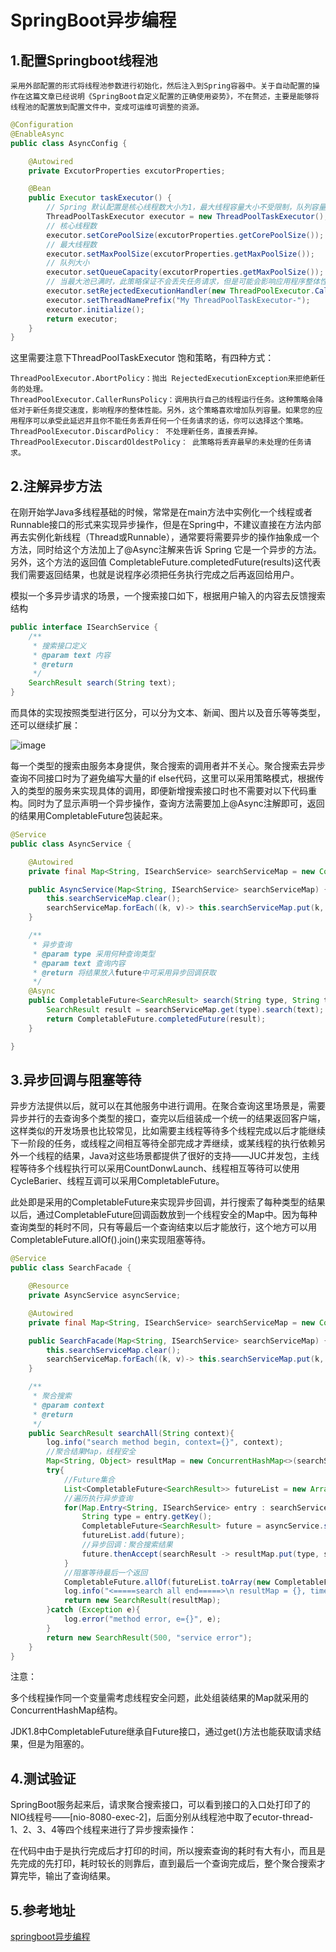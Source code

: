 # SpringBoot异步编程

## 1.配置Springboot线程池

    采用外部配置的形式将线程池参数进行初始化，然后注入到Spring容器中。关于自动配置的操作在这篇文章已经说明《SpringBoot自定义配置的正确使用姿势》，不在赘述，主要是能够将线程池的配置放到配置文件中，变成可运维可调整的资源。
    
```java
@Configuration
@EnableAsync
public class AsyncConfig {

    @Autowired
    private ExcutorProperties excutorProperties;

    @Bean
    public Executor taskExecutor() {
        // Spring 默认配置是核心线程数大小为1，最大线程容量大小不受限制，队列容量也不受限制。
        ThreadPoolTaskExecutor executor = new ThreadPoolTaskExecutor();
        // 核心线程数
        executor.setCorePoolSize(excutorProperties.getCorePoolSize());
        // 最大线程数
        executor.setMaxPoolSize(excutorProperties.getMaxPoolSize());
        // 队列大小
        executor.setQueueCapacity(excutorProperties.getMaxPoolSize());
        // 当最大池已满时，此策略保证不会丢失任务请求，但是可能会影响应用程序整体性能。
        executor.setRejectedExecutionHandler(new ThreadPoolExecutor.CallerRunsPolicy());
        executor.setThreadNamePrefix("My ThreadPoolTaskExecutor-");
        executor.initialize();
        return executor;
    }
}
```
这里需要注意下ThreadPoolTaskExecutor 饱和策略，有四种方式：

    ThreadPoolExecutor.AbortPolicy：抛出 RejectedExecutionException来拒绝新任务的处理。
    ThreadPoolExecutor.CallerRunsPolicy：调用执行自己的线程运行任务。这种策略会降低对于新任务提交速度，影响程序的整体性能。另外，这个策略喜欢增加队列容量。如果您的应用程序可以承受此延迟并且你不能任务丢弃任何一个任务请求的话，你可以选择这个策略。
    ThreadPoolExecutor.DiscardPolicy： 不处理新任务，直接丢弃掉。
    ThreadPoolExecutor.DiscardOldestPolicy： 此策略将丢弃最早的未处理的任务请求。

## 2.注解异步方法

在刚开始学Java多线程基础的时候，常常是在main方法中实例化一个线程或者Runnable接口的形式来实现异步操作，但是在Spring中，不建议直接在方法内部再去实例化新线程（Thread或Runnable），通常要将需要异步的操作抽象成一个方法，同时给这个方法加上了@Async注解来告诉 Spring 它是一个异步的方法。另外，这个方法的返回值 CompletableFuture.completedFuture(results)这代表我们需要返回结果，也就是说程序必须把任务执行完成之后再返回给用户。

模拟一个多异步请求的场景，一个搜索接口如下，根据用户输入的内容去反馈搜索结构
```java
public interface ISearchService {
    /**
     * 搜索接口定义
     * @param text 内容
     * @return
     */
    SearchResult search(String text);
}

```
而具体的实现按照类型进行区分，可以分为文本、新闻、图片以及音乐等等类型，还可以继续扩展：

![image](https://github.com/zupengliu/spring-boot-examples/tree/master/doc/img/8926909-9a7ba93eb22736e6.png)

每一个类型的搜索由服务本身提供，聚合搜索的调用者并不关心。聚合搜索去异步查询不同接口时为了避免编写大量的if else代码，这里可以采用策略模式，根据传入的类型的服务来实现具体的调用，即便新增搜索接口时也不需要对以下代码重构。同时为了显示声明一个异步操作，查询方法需要加上@Async注解即可，返回的结果用CompletableFuture包装起来。

```java
@Service
public class AsyncService {

    @Autowired
    private final Map<String, ISearchService> searchServiceMap = new ConcurrentHashMap<>();

    public AsyncService(Map<String, ISearchService> searchServiceMap) {
        this.searchServiceMap.clear();
        searchServiceMap.forEach((k, v)-> this.searchServiceMap.put(k, v));
    }

    /**
     * 异步查询
     * @param type 采用何种查询类型
     * @param text 查询内容
     * @return 将结果放入future中可采用异步回调获取
     */
    @Async
    public CompletableFuture<SearchResult> search(String type, String text){
        SearchResult result = searchServiceMap.get(type).search(text);
        return CompletableFuture.completedFuture(result);
    }

}
```
## 3.异步回调与阻塞等待
异步方法提供以后，就可以在其他服务中进行调用。在聚合查询这里场景是，需要异步并行的去查询多个类型的接口，查完以后组装成一个统一的结果返回客户端，这样类似的开发场景也比较常见，比如需要主线程等待多个线程完成以后才能继续下一阶段的任务，或线程之间相互等待全部完成才弄继续，或某线程的执行依赖另外一个线程的结果，Java对这些场景都提供了很好的支持——JUC并发包，主线程等待多个线程执行可以采用CountDonwLaunch、线程相互等待可以使用CycleBarier、线程互调可以采用CompletableFuture。

此处即是采用的CompletableFuture来实现异步回调，并行搜索了每种类型的结果以后，通过CompletableFuture回调函数放到一个线程安全的Map中。因为每种查询类型的耗时不同，只有等最后一个查询结束以后才能放行，这个地方可以用CompletableFuture.allOf().join()来实现阻塞等待。

```java
@Service
public class SearchFacade {

    @Resource
    private AsyncService asyncService;

    @Autowired
    private final Map<String, ISearchService> searchServiceMap = new ConcurrentHashMap<>();

    public SearchFacade(Map<String, ISearchService> searchServiceMap) {
        this.searchServiceMap.clear();
        searchServiceMap.forEach((k, v)-> this.searchServiceMap.put(k, v));
    }

    /**
     * 聚合搜索
     * @param context
     * @return
     */
    public SearchResult searchAll(String context){
        log.info("search method begin, context={}", context);
        //聚合结果Map，线程安全
        Map<String, Object> resultMap = new ConcurrentHashMap<>(searchServiceMap.size());
        try{
            //Future集合
            List<CompletableFuture<SearchResult>> futureList = new ArrayList<>();
            //遍历执行异步查询
            for(Map.Entry<String, ISearchService> entry : searchServiceMap.entrySet()){
                String type = entry.getKey();
                CompletableFuture<SearchResult> future = asyncService.search(type, context);
                futureList.add(future);
                //异步回调：聚合搜索结果
                future.thenAccept(searchResult -> resultMap.put(type, searchResult.getData()));
            }
            //阻塞等待最后一个返回
            CompletableFuture.allOf(futureList.toArray(new CompletableFuture[futureList.size()])).join();
            log.info("<=====search all end=====>\n resultMap = {}, time = {}", resultMap, System.currentTimeMillis());
            return new SearchResult(resultMap);
        }catch (Exception e){
            log.error("method error, e={}", e);
        }
        return new SearchResult(500, "service error");
    }
}
```
注意：

多个线程操作同一个变量需考虑线程安全问题，此处组装结果的Map就采用的 ConcurrentHashMap结构。

JDK1.8中CompletableFuture继承自Future接口，通过get()方法也能获取请求结果，但是为阻塞的。

## 4.测试验证

SpringBoot服务起来后，请求聚合搜索接口，可以看到接口的入口处打印了的NIO线程号——[nio-8080-exec-2]，后面分别从线程池中取了ecutor-thread-1、2、3、4等四个线程来进行了异步搜索操作：


在代码中由于是执行完成后才打印的时间，所以搜索查询的耗时有大有小，而且是先完成的先打印，耗时较长的则靠后，直到最后一个查询完成后，整个聚合搜索才算完毕，输出了查询结果。

## 5.参考地址

[springboot异步编程](https://www.jianshu.com/p/2ea0df29a65e)